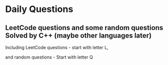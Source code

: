 # Daily Questions
## LeetCode questions and some random questions Solved by C++ (maybe other languages later)

Including LeetCode questions - start with letter L,


and random questions - Start with letter Q
